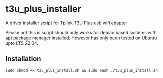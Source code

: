 # t3u_plus_installer
A driver installer script for Tplink T3U Plus usb wifi adapter

Please not this is script should only works for debian based systems with apt package manager installed.
However has only been tested on Ubuntu upto LTS 22.04.

## Installation
``
sudo chmod +x t3u_plus_install.sh && sudo bash ./t3u_plus_install.sh
``

